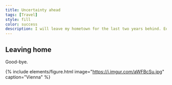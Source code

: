 ```yaml
---
title: Uncertainty ahead
tags: [Travel]
style: fill
color: success
description: I will leave my hometown for the last two years behind. Equipped with memories, ambition, 30 kg in belongings, and the motivation to live new dreams. Thank you Vienna for a wonderful time.
---
```


## Leaving home

Good-bye.

{% include elements/figure.html image="https://i.imgur.com/aWFBcSu.jpg" caption="Vienna" %}
